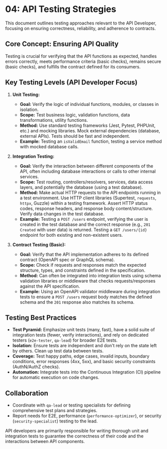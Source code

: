 # 04: API Testing Strategies

This document outlines testing approaches relevant to the API Developer, focusing on ensuring correctness, reliability, and adherence to contracts.

## Core Concept: Ensuring API Quality

Testing is crucial for verifying that the API functions as expected, handles errors correctly, meets performance criteria (basic checks), remains secure (basic checks), and fulfills the contract defined for its consumers.

## Key Testing Levels (API Developer Focus)

1.  **Unit Testing:**
    *   **Goal:** Verify the logic of individual functions, modules, or classes in isolation.
    *   **Scope:** Test business logic, validation functions, data transformations, utility functions.
    *   **Method:** Use standard testing frameworks (Jest, Pytest, PHPUnit, etc.) and mocking libraries. Mock external dependencies (database, external APIs). Tests should be fast and independent.
    *   **Example:** Testing an `isValidEmail` function, testing a service method with mocked database calls.

2.  **Integration Testing:**
    *   **Goal:** Verify the interaction between different components of the API, often including database interactions or calls to other internal services.
    *   **Scope:** Test routing, controllers/resolvers, services, data access layers, and potentially the database (using a test database).
    *   **Method:** Make actual HTTP requests to the API endpoints running in a test environment. Use HTTP client libraries (Supertest, `requests`, `httpx`, Guzzle) within a testing framework. Assert HTTP status codes, response headers, and response body content/structure. Verify data changes in the test database.
    *   **Example:** Testing a `POST /users` endpoint, verifying the user is created in the test database and the correct response (e.g., `201 Created` with user data) is returned. Testing a `GET /users/{id}` endpoint for both existing and non-existent users.

3.  **Contract Testing (Basic):**
    *   **Goal:** Verify that the API implementation adheres to its defined contract (OpenAPI spec or GraphQL schema).
    *   **Scope:** Check if requests and responses match the expected structure, types, and constraints defined in the specification.
    *   **Method:** Can often be integrated into integration tests using schema validation libraries or middleware that checks requests/responses against the API specification.
    *   **Example:** Using an OpenAPI validator middleware during integration tests to ensure a `POST /users` request body matches the defined schema and the `201` response also matches its schema.

## Testing Best Practices

*   **Test Pyramid:** Emphasize unit tests (many, fast), have a solid suite of integration tests (fewer, verify interactions), and rely on dedicated testers (`e2e-tester`, `qa-lead`) for broader E2E tests.
*   **Isolation:** Ensure tests are independent and don't rely on the state left by others. Clean up test data between tests.
*   **Coverage:** Test happy paths, edge cases, invalid inputs, boundary conditions, error responses (4xx, 5xx), and basic security constraints (AuthN/AuthZ checks).
*   **Automation:** Integrate tests into the Continuous Integration (CI) pipeline for automatic execution on code changes.

## Collaboration

*   Coordinate with `qa-lead` or testing specialists for defining comprehensive test plans and strategies.
*   Report needs for E2E, performance (`performance-optimizer`), or security (`security-specialist`) testing to the lead.

API developers are primarily responsible for writing thorough unit and integration tests to guarantee the correctness of their code and the interactions between API components.
